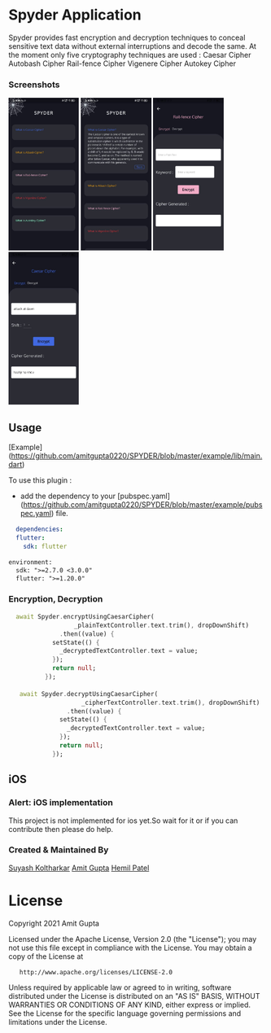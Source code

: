 # Spyder Application

Spyder provides fast encryption and decryption techniques to conceal sensitive text data without external interruptions and decode the same.
At the moment only five cryptography techniques are used :
Caesar Cipher
Autobash Cipher
Rail-fence Cipher
Vigenere Cipher
Autokey Cipher

### Screenshots

<img src="screenshots/ss3.jpeg" height="300em" /> <img src="screenshots/ss2.jpeg" height="300em" /> <img src="screenshots/ss1.jpeg" height="300em" /> <img src="screenshots/ss4.jpeg" height="300em" />

## Usage

[Example] (https://github.com/amitgupta0220/SPYDER/blob/master/example/lib/main.dart)

To use this plugin :

* add the dependency to your [pubspec.yaml] (https://github.com/amitgupta0220/SPYDER/blob/master/example/pubspec.yaml) file.

```yaml
  dependencies:
  flutter:
    sdk: flutter
```

```
environment:
  sdk: ">=2.7.0 <3.0.0"
  flutter: ">=1.20.0"
```
### Encryption, Decryption

```dart
  await Spyder.encryptUsingCaesarCipher(
                  _plainTextController.text.trim(), dropDownShift)
              .then((value) {
            setState(() {
              _decryptedTextController.text = value;
            });
            return null;
          });
          
   await Spyder.decryptUsingCaesarCipher(
                    _cipherTextController.text.trim(), dropDownShift)
                .then((value) {
              setState(() {
                _decryptedTextController.text = value;
              });
              return null;
            });
```

## iOS

### Alert: iOS implementation

This project is not implemented for ios yet.So wait for it or if you can contribute then please do help.

### Created & Maintained By

[Suyash Koltharkar](https://github.com/suyashhh)
[Amit Gupta](https://github.com/amitgupta0220)
[Hemil Patel](https://github.com/hemil-17)
    
# License

Copyright 2021 Amit Gupta

   Licensed under the Apache License, Version 2.0 (the "License");
   you may not use this file except in compliance with the License.
   You may obtain a copy of the License at

       http://www.apache.org/licenses/LICENSE-2.0

   Unless required by applicable law or agreed to in writing, software
   distributed under the License is distributed on an "AS IS" BASIS,
   WITHOUT WARRANTIES OR CONDITIONS OF ANY KIND, either express or implied.
   See the License for the specific language governing permissions and
   limitations under the License.




